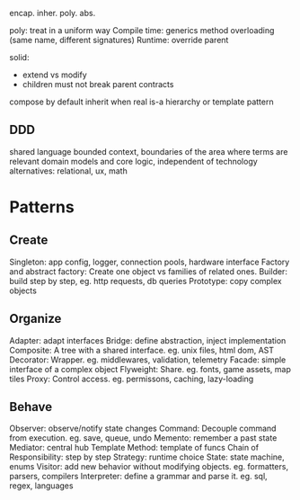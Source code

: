 ---
---
encap.
inher.
poly.
abs.

poly: treat in a uniform way
Compile time: 
generics
method overloading (same name, different signatures)
Runtime: override parent

solid:
- extend vs modify
- children must not break parent contracts

compose by default
inherit when real is-a hierarchy or template pattern


## DDD
shared language
bounded context, boundaries of the area where terms are relevant
domain models and core logic, independent of technology
alternatives: relational, ux, math

# Patterns

## Create
Singleton: app config, logger, connection pools, hardware interface
Factory and abstract factory: Create one object vs families of related ones.
Builder: build step by step, eg. http requests, db queries
Prototype: copy complex objects

## Organize
Adapter: adapt interfaces
Bridge: define abstraction, inject implementation
Composite: A tree with a shared interface. eg. unix files, html dom, AST
Decorator: Wrapper. eg. middlewares, validation, telemetry
Facade: simple interface of a complex object
Flyweight: Share. eg. fonts, game assets, map tiles
Proxy: Control access. eg. permissons, caching, lazy-loading

## Behave
Observer: observe/notify state changes
Command: Decouple command from execution. eg. save, queue, undo
Memento: remember a past state
Mediator: central hub
Template Method: template of funcs
Chain of Responsibility: step by step
Strategy: runtime choice
State: state machine, enums
Visitor: add new behavior without modifying objects. eg. formatters, parsers, compilers
Interpreter: define a grammar and parse it. eg. sql, regex, languages
